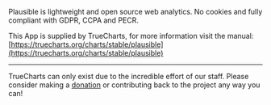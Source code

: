 Plausible is lightweight and open source web analytics. No cookies and fully compliant with GDPR, CCPA and PECR.

This App is supplied by TrueCharts, for more information visit the manual: [https://truecharts.org/charts/stable/plausible](https://truecharts.org/charts/stable/plausible)

---

TrueCharts can only exist due to the incredible effort of our staff.
Please consider making a [donation](https://truecharts.org/sponsor) or contributing back to the project any way you can!
